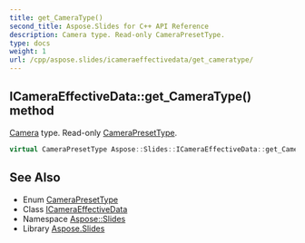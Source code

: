 ```yaml
---
title: get_CameraType()
second_title: Aspose.Slides for C++ API Reference
description: Camera type. Read-only CameraPresetType.
type: docs
weight: 1
url: /cpp/aspose.slides/icameraeffectivedata/get_cameratype/
---
```

## ICameraEffectiveData::get_CameraType() method


[Camera](../../camera/) type. Read-only [CameraPresetType](../../camerapresettype/).

```cpp
virtual CameraPresetType Aspose::Slides::ICameraEffectiveData::get_CameraType()=0
```

## See Also

* Enum [CameraPresetType](../camerapresettype/)
* Class [ICameraEffectiveData](./)
* Namespace [Aspose::Slides](../)
* Library [Aspose.Slides](../../)